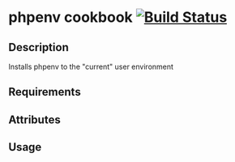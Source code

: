 # phpenv cookbook [![Build Status](https://secure.travis-ci.org/rgeyer-rs-cookbooks/phpenv.png?branch=master)](http://travis-ci.org/rgeyer-rs-cookbooks/phpenv)

## Description

Installs phpenv to the "current" user environment

## Requirements

## Attributes

## Usage

